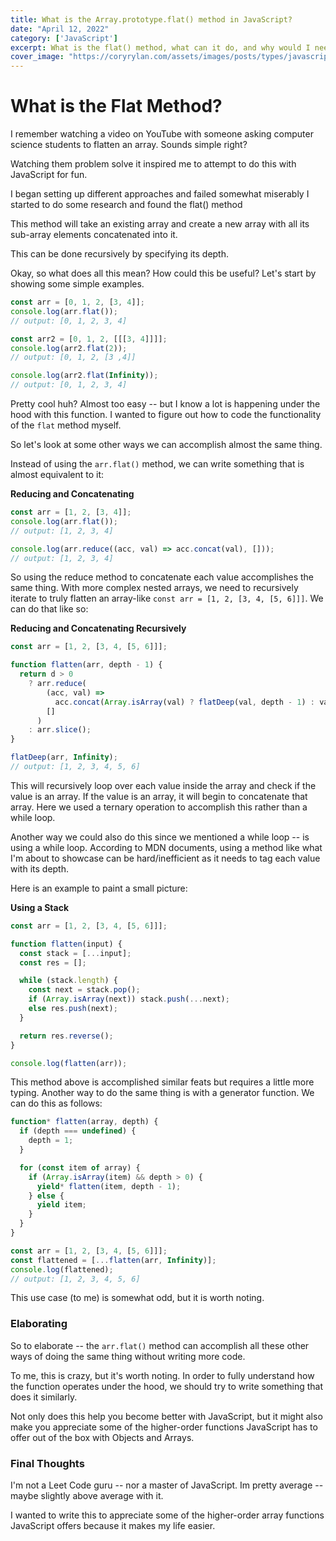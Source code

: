 ```yaml
---
title: What is the Array.prototype.flat() method in JavaScript?
date: "April 12, 2022"
category: ['JavaScript'] 
excerpt: What is the flat() method, what can it do, and why would I need it?
cover_image: "https://coryrylan.com/assets/images/posts/types/javascript-800x800.png"
---
```


# What is the Flat Method?

I remember watching a video on YouTube with someone asking computer science students to flatten an array. Sounds simple right?

Watching them problem solve it inspired me to attempt to do this with JavaScript for fun.

I began setting up different approaches and failed somewhat miserably I started to do some research and found the flat() method

This method will take an existing array and create a new array with all its sub-array elements concatenated into it. 

This can be done recursively by specifying its depth.

Okay, so what does all this mean? How could this be useful? Let's start by showing some simple examples.

```js
const arr = [0, 1, 2, [3, 4]];
console.log(arr.flat());
// output: [0, 1, 2, 3, 4]

const arr2 = [0, 1, 2, [[[3, 4]]]];
console.log(arr2.flat(2));
// output: [0, 1, 2, [3 ,4]]

console.log(arr2.flat(Infinity));
// output: [0, 1, 2, 3, 4]
```

Pretty cool huh? Almost too easy -- but I know a lot is happening under the hood with this function. I wanted to figure out how to code the functionality of the `flat` method myself.

So let's look at some other ways we can accomplish almost the same thing.

Instead of using the `arr.flat()` method, we can write something that is almost equivalent to it:

**Reducing and Concatenating**

```js
const arr = [1, 2, [3, 4]];
console.log(arr.flat());
// output: [1, 2, 3, 4]

console.log(arr.reduce((acc, val) => acc.concat(val), []));
// output: [1, 2, 3, 4]
```

So using the reduce method to concatenate each value accomplishes the same thing. With more complex nested arrays, we need to recursively iterate to truly flatten an array-like `const arr = [1, 2, [3, 4, [5, 6]]]`. We can do that like so:

**Reducing and Concatenating Recursively**

```js
const arr = [1, 2, [3, 4, [5, 6]]];

function flatten(arr, depth - 1) {
  return d > 0
    ? arr.reduce(
        (acc, val) =>
          acc.concat(Array.isArray(val) ? flatDeep(val, depth - 1) : val),
        []
      )
    : arr.slice();
}

flatDeep(arr, Infinity);
// output: [1, 2, 3, 4, 5, 6]
```

This will recursively loop over each value inside the array and check if the value is an array. If the value is an array, it will begin to concatenate that array. Here we used a ternary operation to accomplish this rather than a while loop.

Another way we could also do this since we mentioned a while loop -- is using a while loop. According to MDN documents, using a method like what I'm about to showcase can be hard/inefficient as it needs to tag each value with its depth.

Here is an example to paint a small picture:

**Using a Stack**

```js
const arr = [1, 2, [3, 4, [5, 6]]];

function flatten(input) {
  const stack = [...input];
  const res = [];

  while (stack.length) {
    const next = stack.pop();
    if (Array.isArray(next)) stack.push(...next);
    else res.push(next);
  }

  return res.reverse();
}

console.log(flatten(arr));
```

This method above is accomplished similar feats but requires a little more typing. Another way to do the same thing is with a generator function. We can do this as follows:

```js
function* flatten(array, depth) {
  if (depth === undefined) {
    depth = 1;
  }

  for (const item of array) {
    if (Array.isArray(item) && depth > 0) {
      yield* flatten(item, depth - 1);
    } else {
      yield item;
    }
  }
}

const arr = [1, 2, [3, 4, [5, 6]]];
const flattened = [...flatten(arr, Infinity)];
console.log(flattened);
// output: [1, 2, 3, 4, 5, 6]
```

This use case (to me) is somewhat odd, but it is worth noting.

### Elaborating

So to elaborate -- the `arr.flat()` method can accomplish all these other ways of doing the same thing without writing more code.

To me, this is crazy, but it's worth noting. In order to fully understand how the function operates under the hood, we should try to write something that does it similarly.

Not only does this help you become better with JavaScript, but it might also make you appreciate some of the higher-order functions JavaScript has to offer out of the box with Objects and Arrays.

### Final Thoughts

I'm not a Leet Code guru -- nor a master of JavaScript. Im pretty average -- maybe slightly above average with it.

I wanted to write this to appreciate some of the higher-order array functions JavaScript offers because it makes my life easier.
